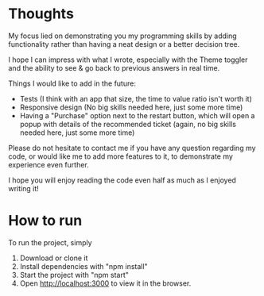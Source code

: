 # Thoughts

My focus lied on demonstrating you my programming skills by adding functionality
rather than having a neat design or a better decision tree.

I hope I can impress with what I wrote, especially with the Theme toggler and the
ability to see & go back to previous answers in real time.

Things I would like to add in the future:

- Tests (I think with an app that size, the time to value ratio isn't worth it)
- Responsive design (No big skills needed here, just some more time)
- Having a "Purchase" option next to the restart button,
  which will open a popup with details of the recommended ticket
  (again, no big skills needed here, just some more time)

Please do not hesitate to contact me if you have any question regarding my code,
or would like me to add more features to it, to demonstrate my experience even further.

I hope you will enjoy reading the code even half as much as I enjoyed writing it!

# How to run

To run the project, simply

1. Download or clone it
2. Install dependencies with "npm install"
3. Start the project with "npm start"
4. Open [http://localhost:3000](http://localhost:3000) to view it in the browser.
